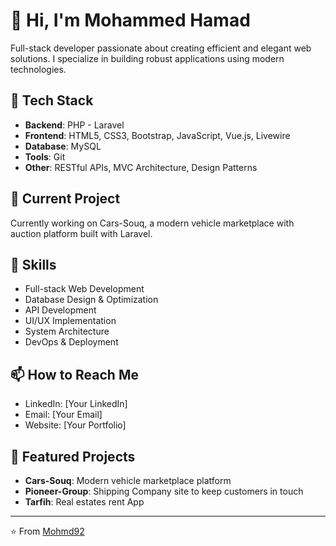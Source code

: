 # 👋 Hi, I'm Mohammed Hamad

Full-stack developer passionate about creating efficient and elegant web solutions. I specialize in building robust applications using modern technologies.

## 🚀 Tech Stack

- **Backend**: PHP - Laravel
- **Frontend**: HTML5, CSS3, Bootstrap, JavaScript, Vue.js, Livewire
- **Database**: MySQL
- **Tools**: Git
- **Other**: RESTful APIs, MVC Architecture, Design Patterns

## 🔭 Current Project

Currently working on Cars-Souq, a modern vehicle marketplace with auction platform built with Laravel.

## 💼 Skills

- Full-stack Web Development
- Database Design & Optimization
- API Development
- UI/UX Implementation
- System Architecture
- DevOps & Deployment

## 📫 How to Reach Me

- LinkedIn: [Your LinkedIn]
- Email: [Your Email]
- Website: [Your Portfolio]

## 🌟 Featured Projects

- **Cars-Souq**: Modern vehicle marketplace platform
- **Pioneer-Group**: Shipping Company site to keep customers in touch
- **Tarfih**: Real estates rent App

---
⭐️ From [Mohmd92](https://github.com/Mohmd92)

<!--
**Mohmd92/Mohmd92** is a ✨ _special_ ✨ repository because its `README.md` (this file) appears on your GitHub profile.

Here are some ideas to get you started:

- 🔭 I’m currently working on ...
- 🌱 I’m currently learning ...
- 👯 I’m looking to collaborate on ...
- 🤔 I’m looking for help with ...
- 💬 Ask me about ...
- 📫 How to reach me: ...
- 😄 Pronouns: ...
- ⚡ Fun fact: ...
-->
